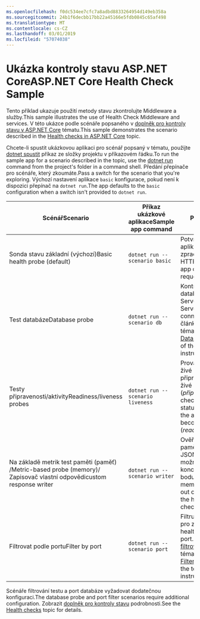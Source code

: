 ```yaml
---
ms.openlocfilehash: f0dc534ee7cfc7a8adbd8833264954d149eb358a
ms.sourcegitcommit: 24b1f6decbb17bb22a45166e5fdb0845c65af498
ms.translationtype: MT
ms.contentlocale: cs-CZ
ms.lasthandoff: 03/01/2019
ms.locfileid: "57074038"
---
```

# <a name="aspnet-core-health-check-sample"></a><span data-ttu-id="f7bfa-101">Ukázka kontroly stavu ASP.NET Core</span><span class="sxs-lookup"><span data-stu-id="f7bfa-101">ASP.NET Core Health Check Sample</span></span>

<span data-ttu-id="f7bfa-102">Tento příklad ukazuje použití metody stavu zkontrolujte Middleware a služby.</span><span class="sxs-lookup"><span data-stu-id="f7bfa-102">This sample illustrates the use of Health Check Middleware and services.</span></span> <span data-ttu-id="f7bfa-103">V této ukázce podle scénáře popsaného v [doplněk pro kontroly stavu v ASP.NET Core](https://docs.microsoft.com/aspnet/core/host-and-deploy/health-checks) tématu.</span><span class="sxs-lookup"><span data-stu-id="f7bfa-103">This sample demonstrates the scenario described in the [Health checks in ASP.NET Core](https://docs.microsoft.com/aspnet/core/host-and-deploy/health-checks) topic.</span></span>

<span data-ttu-id="f7bfa-104">Chcete-li spustit ukázkovou aplikaci pro scénář popsaný v tématu, použijte [dotnet spustit](https://docs.microsoft.com/dotnet/core/tools/dotnet-run) příkaz ze složky projektu v příkazovém řádku.</span><span class="sxs-lookup"><span data-stu-id="f7bfa-104">To run the sample app for a scenario described in the topic, use the [dotnet run](https://docs.microsoft.com/dotnet/core/tools/dotnet-run) command from the project's folder in a command shell.</span></span> <span data-ttu-id="f7bfa-105">Předání přepínače pro scénáře, který zkoumáte.</span><span class="sxs-lookup"><span data-stu-id="f7bfa-105">Pass a switch for the scenario that you're exploring.</span></span> <span data-ttu-id="f7bfa-106">Výchozí nastavení aplikace `basic` konfigurace, pokud není k dispozici přepínač na `dotnet run`.</span><span class="sxs-lookup"><span data-stu-id="f7bfa-106">The app defaults to the `basic` configuration when a switch isn't provided to `dotnet run`.</span></span>

| <span data-ttu-id="f7bfa-107">Scénář</span><span class="sxs-lookup"><span data-stu-id="f7bfa-107">Scenario</span></span>                                               | <span data-ttu-id="f7bfa-108">Příkaz ukázkové aplikace</span><span class="sxs-lookup"><span data-stu-id="f7bfa-108">Sample app command</span></span>               | <span data-ttu-id="f7bfa-109">Popis</span><span class="sxs-lookup"><span data-stu-id="f7bfa-109">Description</span></span> |
| ------------------------------------------------------ | -------------------------------- | ----------- |
| <span data-ttu-id="f7bfa-110">Sonda stavu základní (výchozí)</span><span class="sxs-lookup"><span data-stu-id="f7bfa-110">Basic health probe (default)</span></span>                           | `dotnet run --scenario basic`    | <span data-ttu-id="f7bfa-111">Potvrzuje se tím, že aplikace může zpracovávat požadavky HTTP.</span><span class="sxs-lookup"><span data-stu-id="f7bfa-111">Confirms that the app can process HTTP requests.</span></span> |
| <span data-ttu-id="f7bfa-112">Test databáze</span><span class="sxs-lookup"><span data-stu-id="f7bfa-112">Database probe</span></span>                                         | `dotnet run --scenario db`       | <span data-ttu-id="f7bfa-113">Kontroluje se připojení k databázi systému SQL Server.</span><span class="sxs-lookup"><span data-stu-id="f7bfa-113">Checks a SQL Server database connection.</span></span> <span data-ttu-id="f7bfa-114">Najdete v článku [databáze sondy](https://docs.microsoft.com/aspnet/core/host-and-deploy/health-checks#database-probe) tématu pokyny.</span><span class="sxs-lookup"><span data-stu-id="f7bfa-114">See the [Database probe](https://docs.microsoft.com/aspnet/core/host-and-deploy/health-checks#database-probe) section of the topic for instructions.</span></span> |
| <span data-ttu-id="f7bfa-115">Testy připravenosti/aktivity</span><span class="sxs-lookup"><span data-stu-id="f7bfa-115">Readiness/liveness probes</span></span>                              | `dotnet run --scenario liveness` | <span data-ttu-id="f7bfa-116">Provádí kontroly stavu živé aplikace (*aktivity*) a připravuje se stanou živé aplikace (*připravenosti*).</span><span class="sxs-lookup"><span data-stu-id="f7bfa-116">Performs checks for a live app status (*liveness*) versus the app preparing to become live (*readiness*).</span></span> |
| <span data-ttu-id="f7bfa-117">Na základě metrik test paměti (paměť) /</span><span class="sxs-lookup"><span data-stu-id="f7bfa-117">Metric-based probe (memory)/</span></span><br><span data-ttu-id="f7bfa-118">Zapisovač vlastní odpovědi</span><span class="sxs-lookup"><span data-stu-id="f7bfa-118">custom response writer</span></span> | `dotnet run --scenario writer`   | <span data-ttu-id="f7bfa-119">Ověří proti využití paměti a zapíše vlastní JSON je zaškrtnuta možnost Stav koncového bodu.</span><span class="sxs-lookup"><span data-stu-id="f7bfa-119">Checks against memory use and writes out custom JSON when the health endpoint is checked.</span></span> |
| <span data-ttu-id="f7bfa-120">Filtrovat podle portu</span><span class="sxs-lookup"><span data-stu-id="f7bfa-120">Filter by port</span></span>                                         | `dotnet run --scenario port`     | <span data-ttu-id="f7bfa-121">Filtruje kontroly stavu pro zadaný port.</span><span class="sxs-lookup"><span data-stu-id="f7bfa-121">Filters health checks to a given port.</span></span> <span data-ttu-id="f7bfa-122">Najdete v článku [filtrovat podle port](https://docs.microsoft.com/aspnet/core/host-and-deploy/health-checks#filter-by-port) tématu pokyny.</span><span class="sxs-lookup"><span data-stu-id="f7bfa-122">See the [Filter by port](https://docs.microsoft.com/aspnet/core/host-and-deploy/health-checks#filter-by-port) section of the topic for instructions.</span></span> |

<span data-ttu-id="f7bfa-123">Scénáře filtrování testu a port databáze vyžadovat dodatečnou konfiguraci.</span><span class="sxs-lookup"><span data-stu-id="f7bfa-123">The database probe and port filter scenarios require additional configuration.</span></span> <span data-ttu-id="f7bfa-124">Zobrazit [doplněk pro kontroly stavu](https://docs.microsoft.com/aspnet/core/host-and-deploy/health-checks) podrobnosti.</span><span class="sxs-lookup"><span data-stu-id="f7bfa-124">See the [Health checks](https://docs.microsoft.com/aspnet/core/host-and-deploy/health-checks) topic for details.</span></span>
